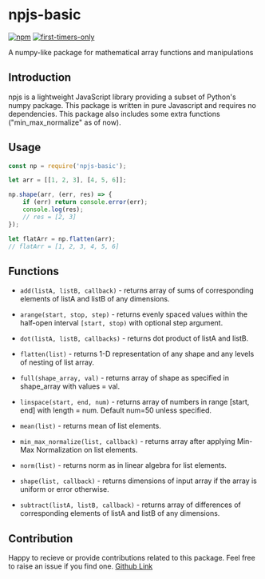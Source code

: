 # npjs-basic
[![npm](https://img.shields.io/npm/v/npjs-basic)](https://www.npmjs.com/package/npjs-basic)
[![first-timers-only](https://img.shields.io/badge/first--timers--only-friendly-blue.svg?style=flat-square)](https://www.firsttimersonly.com/)

A numpy-like package for mathematical array functions and manipulations

## Introduction

npjs is a lightweight JavaScript library providing a subset of Python's numpy package. This package is written in pure Javascript and requires no dependencies. This package also includes some extra functions ("min_max_normalize" as of now).

## Usage

```js
const np = require('npjs-basic');

let arr = [[1, 2, 3], [4, 5, 6]];

np.shape(arr, (err, res) => {
    if (err) return console.error(err);
    console.log(res);
    // res = [2, 3]
});

let flatArr = np.flatten(arr);
// flatArr = [1, 2, 3, 4, 5, 6]
```

## Functions

- ```add(listA, listB, callback)``` - returns array of sums of corresponding elements of listA and listB of any dimensions.

- ```arange(start, stop, step)``` - returns evenly spaced values within the half-open interval ```[start, stop)``` with optional step argument.

- ```dot(listA, listB, callbacks)``` - returns dot product of listA and listB.

- ```flatten(list)``` - returns 1-D representation of any shape and any levels of nesting of list array.

- ```full(shape_array, val)``` - returns array of shape as specified in shape_array with values = val.

- ```linspace(start, end, num)``` - returns array of numbers in range [start, end] with length = num. Default num=50 unless specified.

- ```mean(list)``` - returns mean of list elements.

- ```min_max_normalize(list, callback)``` - returns array after applying Min-Max Normalization on list elements.

- ```norm(list)``` - returns norm as in linear algebra for list elements.

- ```shape(list, callback)``` - returns dimensions of input array if the array is uniform or error otherwise.

- ```subtract(listA, listB, callback)``` - returns array of differences of corresponding elements of listA and listB of any dimensions.

## Contribution

Happy to recieve or provide contributions related to this package. Feel free to raise an issue if you find one. [Github Link](https://github.com/hrishibawane/npjs)
